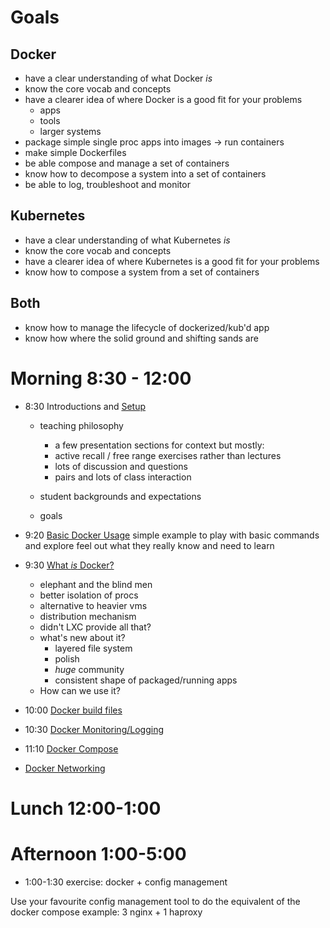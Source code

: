 # Goals
## Docker 
- have a clear understanding of what Docker _is_
- know the core vocab and concepts
- have a clearer idea of where Docker is a good fit for your problems
    * apps
    * tools
    * larger systems
- package simple single proc apps into images -> run containers
- make simple Dockerfiles
- be able compose and manage a set of containers
- know how to decompose a system into a set of containers
- be able to log, troubleshoot and monitor

## Kubernetes
- have a clear understanding of what Kubernetes _is_
- know the core vocab and concepts
- have a clearer idea of where Kubernetes is a good fit for your problems
- know how to compose a system from a set of containers

## Both
- know how to manage the lifecycle of dockerized/kub'd app
- know how where the solid ground and shifting sands are

# Morning 8:30 - 12:00
- 8:30 Introductions and [Setup](setup.md)

    * teaching philosophy
        - a few presentation sections for context but mostly:
        - active recall / free range exercises rather than lectures
        - lots of discussion and questions
        - pairs and lots of class interaction
	
    * student backgrounds and expectations
	* goals
    

- 9:20 [Basic Docker Usage](basic-docker.md)
simple example to play with basic commands and explore
feel out what they really know and need to learn

- 9:30 [What _is_ Docker?](docker-building-blocks.md)
    * elephant and the blind men
    * better isolation of procs
    * alternative to heavier vms
    * distribution mechanism
    * didn't LXC provide all that?
    * what's new about it?
        - layered file system
        - polish
        - _huge_ community
        - consistent shape of packaged/running apps
    * How can we use it?

- 10:00 [Docker build files](docker-build-files.md)
- 10:30 [Docker Monitoring/Logging](docker-monitoring.md)
- 11:10 [Docker Compose](docker-compose.md)

- [Docker Networking](docker-networking.md)


# Lunch 12:00-1:00

# Afternoon 1:00-5:00
- 1:00-1:30 exercise: docker + config management

Use your favourite config management tool to do the equivalent of the
docker compose example: 3 nginx + 1 haproxy
